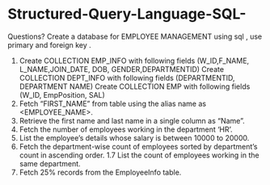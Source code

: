 # Structured-Query-Language-SQL-

Questions?
Create a database for EMPLOYEE MANAGEMENT using sql , use primary and foreign key .

1. Create COLLECTION EMP_INFO with following fields (W_ID,F_NAME, L_NAME,JOIN_DATE, DOB,  GENDER,DEPARTMENTID) 
Create COLLECTION DEPT_INFO with following fields (DEPARTMENTID, DEPARTMENT NAME) Create COLLECTION EMP with following fields (W_ID, EmpPosition, SAL) 
2. Fetch “FIRST_NAME” from table using the alias name as <EMPLOYEE_NAME>. 
3. Retrieve the first name and last name in a single column as “Name”. 
4. Fetch the number of employees working in the department ‘HR’. 
5. List the employee’s details whose salary is between 10000 to 20000. 
6. Fetch the department-wise count of employees sorted by department’s count in ascending order. 1.7 List the count of employees working in the same department. 
7. Fetch 25% records from the EmployeeInfo table. 
